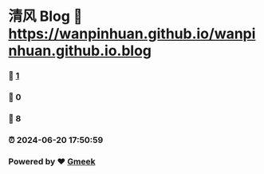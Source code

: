 # 清风 Blog :link: https://wanpinhuan.github.io/wanpinhuan.github.io.blog 
### :page_facing_up: [1](https://wanpinhuan.github.io/wanpinhuan.github.io.blog/tag.html) 
### :speech_balloon: 0 
### :hibiscus: 8 
### :alarm_clock: 2024-06-20 17:50:59 
### Powered by :heart: [Gmeek](https://github.com/Meekdai/Gmeek)

